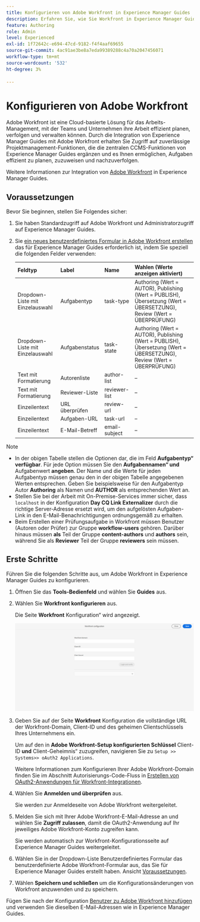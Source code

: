 ```yaml
---
title: Konfigurieren von Adobe Workfront in Experience Manager Guides
description: Erfahren Sie, wie Sie Workfront in Experience Manager Guides konfigurieren
feature: Authoring
role: Admin
level: Experienced
exl-id: 1f72642c-e694-47cd-9182-f4f4aaf69655
source-git-commit: 4ac91ae3be8a7eda99389288c4a70a2047456071
workflow-type: tm+mt
source-wordcount: '532'
ht-degree: 3%

---
```


# Konfigurieren von Adobe Workfront

Adobe Workfront ist eine Cloud-basierte Lösung für das Arbeits-Management, mit der Teams und Unternehmen ihre Arbeit effizient planen, verfolgen und verwalten können. Durch die Integration von Experience Manager Guides mit Adobe Workfront erhalten Sie Zugriff auf zuverlässige Projektmanagement-Funktionen, die die zentralen CCMS-Funktionen von Experience Manager Guides ergänzen und es Ihnen ermöglichen, Aufgaben effizient zu planen, zuzuweisen und nachzuverfolgen.

Weitere Informationen zur Integration von [Adobe Workfront](../user-guide/workfront-integration.md) in Experience Manager Guides.

## Voraussetzungen

Bevor Sie beginnen, stellen Sie Folgendes sicher:

1. Sie haben Standardzugriff auf Adobe Workfront und Administratorzugriff auf Experience Manager Guides.
2. Sie [ein neues benutzerdefiniertes Formular in Adobe Workfront erstellen](https://experienceleague.adobe.com/de/docs/workfront/using/administration-and-setup/customize/custom-forms/design-a-form/design-a-form) das für Experience Manager Guides erforderlich ist, indem Sie speziell die folgenden Felder verwenden:

   | Feldtyp | Label | Name | Wahlen (Werte anzeigen aktiviert) |
   |------------|------|------|-------------------------------|
   | Dropdown-Liste mit Einzelauswahl | Aufgabentyp | task-type | Authoring (Wert = AUTOR), Publishing (Wert = PUBLISH), Übersetzung (Wert = ÜBERSETZUNG), Review (Wert = ÜBERPRÜFUNG) |
   | Dropdown-Liste mit Einzelauswahl | Aufgabenstatus | task-state | Authoring (Wert = AUTOR), Publishing (Wert = PUBLISH), Übersetzung (Wert = ÜBERSETZUNG), Review (Wert = ÜBERPRÜFUNG) |
   | Text mit Formatierung | Autorenliste | author-list | – |
   | Text mit Formatierung | Reviewer-Liste | reviewer-list | – |
   | Einzeilentext | URL überprüfen | review-url | – |
   | Einzeilentext | Aufgaben-URL | task-url | – |
   | Einzeilentext | E-Mail-Betreff | email-subject | – |

>[!NOTE]
>
> * In der obigen Tabelle stellen die Optionen dar, die im Feld **Aufgabentyp“ verfügbar**. Für jede Option müssen Sie den **Aufgabennamen“ und** Aufgabenwert **angeben**. Der Name und die Werte für jeden Aufgabentyp müssen genau den in der obigen Tabelle angegebenen Werten entsprechen. Geben Sie beispielsweise für den Aufgabentyp Autor **Authoring** als Namen und **AUTHOR** als entsprechenden Wert an.
> * Stellen Sie bei der Arbeit mit On-Premise-Services immer sicher, dass `localhost` in der Konfiguration **Day CQ Link Externalizer** durch die richtige Server-Adresse ersetzt wird, um den aufgelösten Aufgaben-Link in den E-Mail-Benachrichtigungen ordnungsgemäß zu erhalten.
> * Beim Erstellen einer Prüfungsaufgabe in Workfront müssen Benutzer (Autoren oder Prüfer) zur Gruppe **workflow-users** gehören. Darüber hinaus müssen **als** Teil der Gruppe **content-authors** und **authors** sein, während Sie als **Reviewer** Teil der Gruppe **reviewers** sein müssen.


## Erste Schritte

Führen Sie die folgenden Schritte aus, um Adobe Workfront in Experience Manager Guides zu konfigurieren.

1. Öffnen Sie das **Tools-Bedienfeld** und wählen Sie **Guides** aus.
2. Wählen Sie **Workfront konfigurieren** aus.

   Die Seite **Workfront** Konfiguration“ wird angezeigt.

   ![](assets/configure-workfront-page.png)

3. Geben Sie auf der Seite **Workfront** Konfiguration die vollständige URL der Workfront-Domain, Client-ID und des geheimen Clientschlüssels Ihres Unternehmens ein.

   Um auf den in **Adobe Workfront-Setup konfigurierten Schlüssel** Client-ID **und** Client-Geheimnis“ zuzugreifen, navigieren Sie zu `Setup >> Systems>> oAuth2 Applications`.

   Weitere Informationen zum Konfigurieren Ihrer Adobe Workfront-Domain finden Sie im Abschnitt Autorisierungs-Code-Fluss in [Erstellen von OAuth2-Anwendungen für Workfront-Integrationen](https://experienceleague.adobe.com/de/docs/workfront/using/administration-and-setup/configure-integrations/create-oauth-application#create-an-oauth2-application-using-user-credentials-authorization-code-flow).

4. Wählen Sie **Anmelden und überprüfen** aus.

   Sie werden zur Anmeldeseite von Adobe Workfront weitergeleitet.
5. Melden Sie sich mit Ihrer Adobe Workfront-E-Mail-Adresse an und wählen Sie **Zugriff zulassen**, damit die OAuth2-Anwendung auf Ihr jeweiliges Adobe Workfront-Konto zugreifen kann.

   Sie werden automatisch zur Workfront-Konfigurationsseite auf Experience Manager Guides weitergeleitet.

6. Wählen Sie in der Dropdown-Liste Benutzerdefiniertes Formular das benutzerdefinierte Adobe Workfront-Formular aus, das Sie für Experience Manager Guides erstellt haben. Ansicht [Voraussetzungen](#prerequisites).
7. Wählen **Speichern und schließen** um die Konfigurationsänderungen von Workfront anzuwenden und zu speichern.

Fügen Sie nach der Konfiguration [Benutzer zu Adobe Workfront hinzufügen](https://experienceleague.adobe.com/de/docs/workfront/using/administration-and-setup/add-users/create-manage-users/add-users) und verwenden Sie dieselben E-Mail-Adressen wie in Experience Manager Guides.
